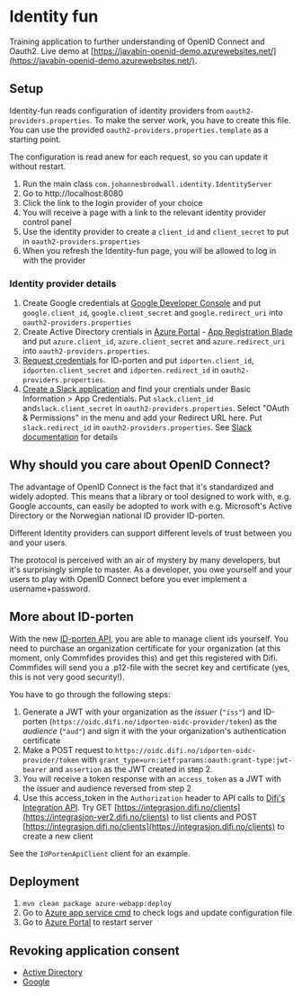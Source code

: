 # Identity fun

Training application to further understanding of OpenID Connect and Oauth2. Live demo at [https://javabin-openid-demo.azurewebsites.net/](https://javabin-openid-demo.azurewebsites.net/).

## Setup

Identity-fun reads configuration of identity providers from `oauth2-providers.properties`. To make the server work, you have to create this file. You can use the provided `oauth2-providers.properties.template` as a starting point.

The configuration is read anew for each request, so you can update it without restart.

1. Run the main class `com.johannesbrodwall.identity.IdentityServer`
2. Go to http://localhost:8080
3. Click the link to the login provider of your choice
4. You will receive a page with a link to the relevant identity provider control panel
5. Use the identity provider to create a `client_id` and `client_secret` to put in `oauth2-providers.properties`
6. When you refresh the Identity-fun page, you will be allowed to log in with the provider


### Identity provider details

1. Create Google credentials at [Google Developer Console](https://console.developers.google.com/apis/credentials) and put `google.client_id`, `google.client_secret` and `google.redirect_uri` into `oauth2-providers.properties`
2. Create Active Directory crentials in [Azure Portal](https://docs.microsoft.com/en-us/azure/active-directory/develop/howto-create-service-principal-portal) - [App Registration Blade](https://portal.azure.com/#blade/Microsoft_AAD_RegisteredApps/ApplicationsListBlade) and put `azure.client_id`, `azure.client_secret` and `azure.redirect_uri` into `oauth2-providers.properties`.
3. [Request credentials](https://difi.github.io/idporten-oidc-dokumentasjon/) for ID-porten and put `idporten.client_id`, `idporten.client_secret` and `idporten.redirect_id` in `oauth2-providers.properties`.
4. [Create a Slack application](https://api.slack.com/apps) and find your crentials under Basic Information > App Credentials. Put `slack.client_id` and`slack.client_secret` in `oauth2-providers.properties`. Select "OAuth & Permissions" in the menu and add your Redirect URL here. Put `slack.redirect_id` in `oauth2-providers.properties`. See [Slack documentation](https://api.slack.com/docs/sign-in-with-slack) for details



## Why should you care about OpenID Connect?

The advantage of OpenID Connect is the fact that it's standardized and widely adopted. This means that a library or tool designed to work with, e.g. Google accounts, can easily be adopted to work with e.g. Microsoft's Active Directory  or the Norwegian national ID provider ID-porten.

Different Identity providers can support different levels of trust between you and your users.

The protocol is perceived with an air of mystery by many developers, but it's surprisingly simple to master. As a developer, you owe yourself and your users to play with OpenID Connect before you ever implement a username+password.


## More about ID-porten

With the new [ID-porten API](https://difi.github.io/idporten-oidc-dokumentasjon/oidc_api_admin.html), you are able to manage client ids yourself. You need to purchase an organization certificate for your organization (at this moment, only Commfides provides this) and get this registered with Difi. Commfides will send you a .p12-file with the secret key and certificate (yes, this is not very good security!).

You have to go through the following steps:

1. Generate a JWT with your organization as the _issuer_ (`"iss"`) and ID-porten (`https://oidc.difi.no/idporten-oidc-provider/token`) as the _audience_ (`"aud"`) and sign it with the your organization's authentication certificate
2. Make a POST request to `https://oidc.difi.no/idporten-oidc-provider/token` with `grant_type=urn:ietf:params:oauth:grant-type:jwt-bearer` and `assertion` as the JWT created in step 2.
3. You will receive a token response with an `access_token` as a JWT with the issuer and audience reversed from step 2
4. Use this access_token in the `Authorization` header to API calls to [Difi's Integration API](https://integrasjon.difi.no/swagger-ui.html). Try GET [https://integrasjon.difi.no/clients](https://integrasjon-ver2.difi.no/clients) to list clients and POST [https://integrasjon.difi.no/clients](https://integrasjon.difi.no/clients) to create a new client

See the `IdPortenApiClient` client for an example.

## Deployment

1. `mvn clean package azure-webapp:deploy`
2. Go to [Azure app service cmd](https://javabin-openid-demo.scm.azurewebsites.net/DebugConsole) to check logs and update configuration file
3. Go to [Azure Portal](https://portal.azure.com) to restart server


## Revoking application consent

* [Active Directory](https://account.activedirectory.windowsazure.com)
* [Google](https://myaccount.google.com/permissions)
